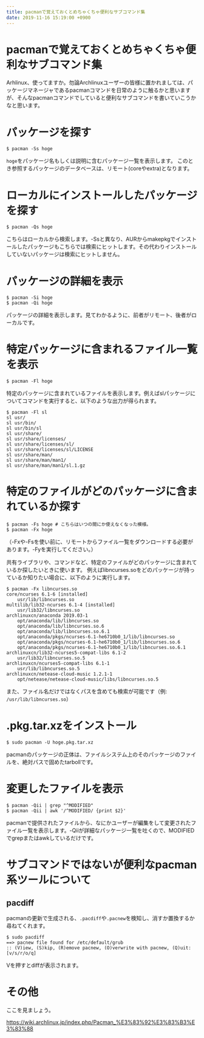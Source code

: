 ```yaml
---
title: pacmanで覚えておくとめちゃくちゃ便利なサブコマンド集
date: 2019-11-16 15:19:00 +0900
---
```


pacmanで覚えておくとめちゃくちゃ便利なサブコマンド集
===

Arhlinux、使ってますか。勿論Archlinuxユーザーの皆様に置かれましては、パッケージマネージャであるpacmanコマンドを日常のように触るかと思いますが、そんなpacmanコマンドでしていると便利なサブコマンドを書いていこうかなと思います。

# パッケージを探す

```
$ pacman -Ss hoge
```

`hoge`をパッケージ名もしくは説明に含むパッケージ一覧を表示します。
このとき参照するパッケージのデータベースは、リモート(coreやextra)となります。

# ローカルにインストールしたパッケージを探す

```
$ pacman -Qs hoge
```

こちらはローカルから検索します。-Ssと異なり、AURからmakepkgでインストールしたパッケージもこちらでは検索にヒットします。その代わりインストールしていないパッケージは検索にヒットしません。

# パッケージの詳細を表示

```
$ pacman -Si hoge
$ pacman -Qi hoge
```

パッケージの詳細を表示します。見てわかるように、前者がリモート、後者がローカルです。

# 特定パッケージに含まれるファイル一覧を表示

```
$ pacman -Fl hoge
```

特定のパッケージに含まれているファイルを表示します。例えばslパッケージについてコマンドを実行すると、以下のような出力が得られます。

```
$ pacman -Fl sl
sl usr/
sl usr/bin/
sl usr/bin/sl
sl usr/share/
sl usr/share/licenses/
sl usr/share/licenses/sl/
sl usr/share/licenses/sl/LICENSE
sl usr/share/man/
sl usr/share/man/man1/
sl usr/share/man/man1/sl.1.gz
```

# 特定のファイルがどのパッケージに含まれているか探す

```
$ pacman -Fs hoge # こちらはいつの間にか使えなくなった模様。
$ pacman -Fx hoge
```

（-Fxや-Fsを使い前に、リモートからファイル一覧をダウンロードする必要があります。-Fyを実行してください。）

共有ライブラリや、コマンドなど、特定のファイルがどのパッケージに含まれているか探したいときに使います。
例えばlibncurses.soをどのパッケージが持っているか知りたい場合に、以下のように実行します。

```
$ pacman -Fx libncurses.so
core/ncurses 6.1-6 [installed]
    usr/lib/libncurses.so
multilib/lib32-ncurses 6.1-4 [installed]
    usr/lib32/libncurses.so
archlinuxcn/anaconda 2019.03-1
    opt/anaconda/lib/libncurses.so
    opt/anaconda/lib/libncurses.so.6
    opt/anaconda/lib/libncurses.so.6.1
    opt/anaconda/pkgs/ncurses-6.1-he6710b0_1/lib/libncurses.so
    opt/anaconda/pkgs/ncurses-6.1-he6710b0_1/lib/libncurses.so.6
    opt/anaconda/pkgs/ncurses-6.1-he6710b0_1/lib/libncurses.so.6.1
archlinuxcn/lib32-ncurses5-compat-libs 6.1-2
    usr/lib32/libncurses.so.5
archlinuxcn/ncurses5-compat-libs 6.1-1
    usr/lib/libncurses.so.5
archlinuxcn/netease-cloud-music 1.2.1-1
    opt/netease/netease-cloud-music/libs/libncurses.so.5
```

また、ファイル名だけではなくパスを含めても検索が可能です（例: `/usr/lib/libncurses.so`）

# .pkg.tar.xzをインストール

```
$ sudo pacman -U hoge.pkg.tar.xz
```

pacmanのパッケージの正体は、ファイルシステム上のそのパッケージのファイルを、絶対パスで固めたtarbollです。

# 変更したファイルを表示

```
$ pacman -Qii | grep "^MODIFIED"
$ pacman -Qii | awk '/^MODIFIED/ {print $2}'
```

pacmanで提供されたファイルから、なにかユーザーが編集をして変更されたファイル一覧を表示します。-Qiiが詳細なパッケージ一覧を吐くので、MODIFIEDでgrepまたはawkしているだけです。

# サブコマンドではないが便利なpacman系ツールについて

## pacdiff

pacmanの更新で生成される、`.pacdiff`や`.pacnew`を検知し、消すか置換するか尋ねてくれます。

```
$ sudo pacdiff
==> pacnew file found for /etc/default/grub
:: (V)iew, (S)kip, (R)emove pacnew, (O)verwrite with pacnew, (Q)uit: [v/s/r/o/q]
```

Vを押すとdiffが表示されます。

# その他

ここを見ましょう。

https://wiki.archlinux.jp/index.php/Pacman_%E3%83%92%E3%83%B3%E3%83%88
